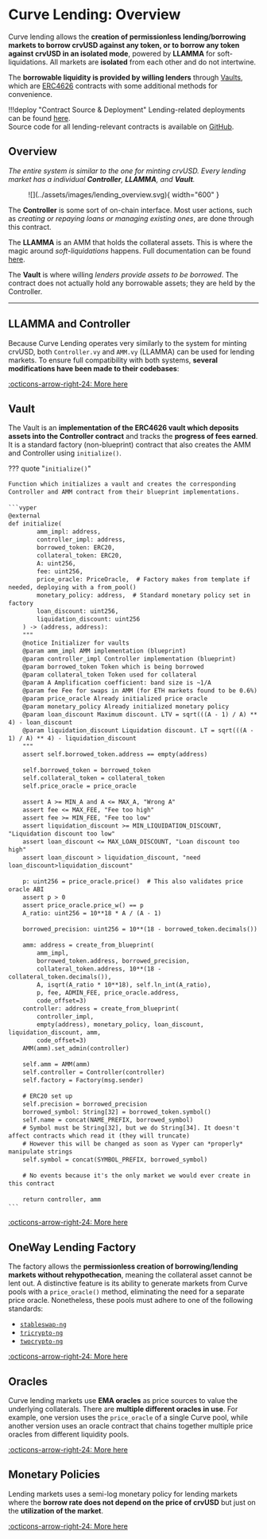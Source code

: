 <h1>Curve Lending: Overview</h1>

Curve lending allows the **creation of permissionless lending/borrowing markets to borrow crvUSD against any token, or to borrow any token against crvUSD in an isolated mode**, powered by **LLAMMA** for soft-liquidations. All markets are **isolated** from each other and do not intertwine.

The **borrowable liquidity is provided by willing lenders** through [Vaults](./contracts/vault.md), which are [ERC4626](https://ethereum.org/en/developers/docs/standards/tokens/erc-4626/) contracts with some additional methods for convenience.

!!!deploy "Contract Source & Deployment"
    Lending-related deployments can be found [here](../references/deployed-contracts.md#curve-lending).  
    Source code for all lending-relevant contracts is available on [GitHub](https://github.com/curvefi/curve-stablecoin/tree/lending).


## **Overview**

*The entire system is similar to the one for minting crvUSD. Every lending market has a individual **Controller**, **LLAMMA**, and **Vault**.*

<figure markdown="span">
  ![](../assets/images/lending_overview.svg){ width="600" }
  <figcaption></figcaption>
</figure>

The **Controller** is some sort of on-chain interface. Most user actions, such as *creating or repaying loans or managing existing ones*, are done through this contract.

The **LLAMMA** is an AMM that holds the collateral assets. This is where the magic around *soft-liquidations* happens. Full documentation can be found [here](../crvUSD/amm.md).

The **Vault** is where willing *lenders provide assets to be borrowed*. The contract does not actually hold any borrowable assets; they are held by the Controller.


---


## **LLAMMA and Controller**

Because Curve Lending operates very similarly to the system for minting crvUSD, both `Controller.vy` and `AMM.vy` (LLAMMA) can be used for lending markets. To ensure full compatibility with both systems, **several modifications have been made to their codebases**:

[:octicons-arrow-right-24: More here](./contracts/controller-llamma.md)


## **Vault**

The Vault is an **implementation of the ERC4626 vault which deposits assets into the Controller contract** and tracks the **progress of fees earned**. It is a standard factory (non-blueprint) contract that also creates the AMM and Controller using `initialize()`.

??? quote "`initialize()`"

    Function which initializes a vault and creates the corresponding Controller and AMM contract from their blueprint implementations.

    ```vyper
    @external
    def initialize(
            amm_impl: address,
            controller_impl: address,
            borrowed_token: ERC20,
            collateral_token: ERC20,
            A: uint256,
            fee: uint256,
            price_oracle: PriceOracle,  # Factory makes from template if needed, deploying with a from_pool()
            monetary_policy: address,  # Standard monetary policy set in factory
            loan_discount: uint256,
            liquidation_discount: uint256
        ) -> (address, address):
        """
        @notice Initializer for vaults
        @param amm_impl AMM implementation (blueprint)
        @param controller_impl Controller implementation (blueprint)
        @param borrowed_token Token which is being borrowed
        @param collateral_token Token used for collateral
        @param A Amplification coefficient: band size is ~1/A
        @param fee Fee for swaps in AMM (for ETH markets found to be 0.6%)
        @param price_oracle Already initialized price oracle
        @param monetary_policy Already initialized monetary policy
        @param loan_discount Maximum discount. LTV = sqrt(((A - 1) / A) ** 4) - loan_discount
        @param liquidation_discount Liquidation discount. LT = sqrt(((A - 1) / A) ** 4) - liquidation_discount
        """
        assert self.borrowed_token.address == empty(address)

        self.borrowed_token = borrowed_token
        self.collateral_token = collateral_token
        self.price_oracle = price_oracle

        assert A >= MIN_A and A <= MAX_A, "Wrong A"
        assert fee <= MAX_FEE, "Fee too high"
        assert fee >= MIN_FEE, "Fee too low"
        assert liquidation_discount >= MIN_LIQUIDATION_DISCOUNT, "Liquidation discount too low"
        assert loan_discount <= MAX_LOAN_DISCOUNT, "Loan discount too high"
        assert loan_discount > liquidation_discount, "need loan_discount>liquidation_discount"

        p: uint256 = price_oracle.price()  # This also validates price oracle ABI
        assert p > 0
        assert price_oracle.price_w() == p
        A_ratio: uint256 = 10**18 * A / (A - 1)

        borrowed_precision: uint256 = 10**(18 - borrowed_token.decimals())

        amm: address = create_from_blueprint(
            amm_impl,
            borrowed_token.address, borrowed_precision,
            collateral_token.address, 10**(18 - collateral_token.decimals()),
            A, isqrt(A_ratio * 10**18), self.ln_int(A_ratio),
            p, fee, ADMIN_FEE, price_oracle.address,
            code_offset=3)
        controller: address = create_from_blueprint(
            controller_impl,
            empty(address), monetary_policy, loan_discount, liquidation_discount, amm,
            code_offset=3)
        AMM(amm).set_admin(controller)

        self.amm = AMM(amm)
        self.controller = Controller(controller)
        self.factory = Factory(msg.sender)

        # ERC20 set up
        self.precision = borrowed_precision
        borrowed_symbol: String[32] = borrowed_token.symbol()
        self.name = concat(NAME_PREFIX, borrowed_symbol)
        # Symbol must be String[32], but we do String[34]. It doesn't affect contracts which read it (they will truncate)
        # However this will be changed as soon as Vyper can *properly* manipulate strings
        self.symbol = concat(SYMBOL_PREFIX, borrowed_symbol)

        # No events because it's the only market we would ever create in this contract

        return controller, amm
    ```

[:octicons-arrow-right-24: More here](./contracts/vault.md)


## **OneWay Lending Factory**

The factory allows the **permissionless creation of borrowing/lending markets without rehypothecation**, meaning the collateral asset cannot be lent out. A distinctive feature is its ability to generate markets from Curve pools with a `price_oracle()` method, eliminating the need for a separate price oracle. Nonetheless, these pools must adhere to one of the following standards: 

- [`stableswap-ng`](../stableswap-exchange/stableswap-ng/overview.md)
- [`tricrypto-ng`](../cryptoswap-exchange/tricrypto-ng/overview.md)
- [`twocrypto-ng`](../cryptoswap-exchange/twocrypto-ng/overview.md)

[:octicons-arrow-right-24: More here](./contracts/oneway-factory.md)


## **Oracles**

Curve lending markets use **EMA oracles** as price sources to value the underlying collaterals. There are **multiple different oracles in use**. For example, one version uses the `price_oracle` of a single Curve pool, while another version uses an oracle contract that chains together multiple price oracles from different liquidity pools.

[:octicons-arrow-right-24: More here](./contracts/oracle-overview.md)


## **Monetary Policies**

Lending markets uses a semi-log monetary policy for lending markets where the **borrow rate does not depend on the price of crvUSD** but just on the **utilization of the market**.

[:octicons-arrow-right-24: More here](./contracts/mp-overview.md)
